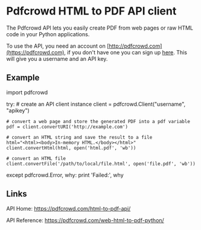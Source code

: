 # Pdfcrowd HTML to PDF API client

The Pdfcrowd API lets you easily create PDF from web pages or raw HTML
code in your Python applications.

To use the API, you need an account on
[http://pdfcrowd.com](https://pdfcrowd.com), if you don't have one you
can sign up [here](https://pdfcrowd.com/pricing/api/). This will give
you a username and an API key.

## Example

import pdfcrowd

try:
    # create an API client instance
    client = pdfcrowd.Client("username", "apikey")

    # convert a web page and store the generated PDF into a pdf variable
    pdf = client.convertURI('http://example.com')

    # convert an HTML string and save the result to a file
    html="<html><body>In-memory HTML.</body></html>"
    client.convertHtml(html, open('html.pdf', 'wb'))

    # convert an HTML file
    client.convertFile('/path/to/local/file.html', open('file.pdf', 'wb'))

except pdfcrowd.Error, why:
    print 'Failed:', why</pre>

## Links

API Home:
 <https://pdfcrowd.com/html-to-pdf-api/>
 
API Reference:
 <https://pdfcrowd.com/web-html-to-pdf-python/>
